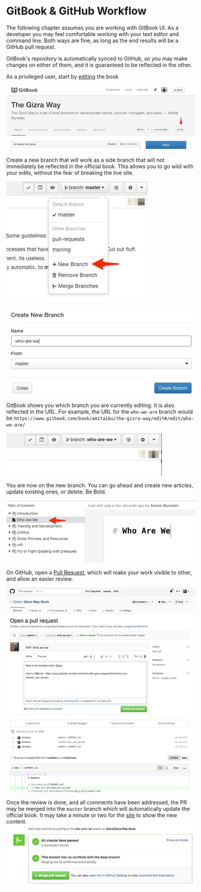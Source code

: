 # GitBook & GitHub Workflow

The following chapter assumes you are working with GitBook UI. As a developer you may feel comfortable working with your text editor and command line. Both ways are fine, as long as the end results will be a GitHub pull request.

GitBook's repository is automatically synced to GitHub, so you may make changes on either of them, and it is guaranteed to be reflected in the other.

As a privileged user, start by [editing](https://www.gitbook.com/book/amitaibu/the-gizra-way/details) the book



![](images/gitbook/image1.jpg)

Create a new branch that will work as a side branch that will not immediately be reflected in the official book. This allows you to go wild with your edits, without the fear of breaking the live site.

![](images/gitbook/image2.jpg)

![](images/gitbook/image3.jpg)

GitBook shows you which branch you are currently editing. It is also reflected in the URL. For example, the URL for the `who-we-are` branch would be `https://www.gitbook.com/book/amitaibu/the-gizra-way/edit#/edit/who-we-are/`

![](images/gitbook/image4.jpg)

You are now on the new branch. You can go ahead and create new articles, update existing ones, or delete. Be Bold.

![](images/gitbook/image5.jpg)

On GitHub, open a [Pull Request](http://www.thegizraway.com/pull_requests.html), which will make your work visible to other, and allow an easier review.

![](images/gitbook/image6.jpg)

Once the review is done, and all comments have been addressed, the PR may be merged into the `master` branch which will automatically update the official book. It may take a minute or two for the [site](http://www.thegizraway.com/) to show the new content.
![](images/gitbook/image7.jpg)
